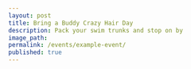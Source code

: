 ```yaml
---
layout: post
title: Bring a Buddy Crazy Hair Day
description: Pack your swim trunks and stop on by
image_path:
permalink: /events/example-event/
published: true
---
```

